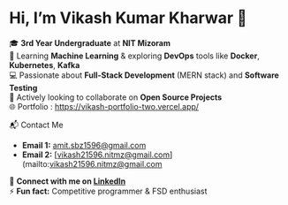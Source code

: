 # Hi, I’m Vikash Kumar Kharwar 👋
🎓 **3rd Year Undergraduate** at **NIT Mizoram**  
🌱 Learning **Machine Learning** & exploring **DevOps** tools like **Docker**, **Kubernetes**, **Kafka**  
💻 Passionate about **Full-Stack Development** (MERN stack) and **Software Testing**  
🔎 Actively looking to collaborate on **Open Source Projects**  
🌐 Portfolio : https://vikash-portfolio-two.vercel.app/

📬 Contact Me
- **Email 1:** [amit.sbz1596@gmail.com](mailto:amit.sbz1596@gmail.com)  
- **Email 2:** [vikash21596.nitmz@gmail.com](mailto:vikash21596.nitmz@gmail.com
 
🔗 **Connect with me on [LinkedIn]([https://www.linkedin.com/in/vikash-kumar-kharwar-1596/](https://www.linkedin.com/in/vikash-kumar-kharwar-142157265/))**  
⚡ **Fun fact:** Competitive programmer & FSD enthusiast





